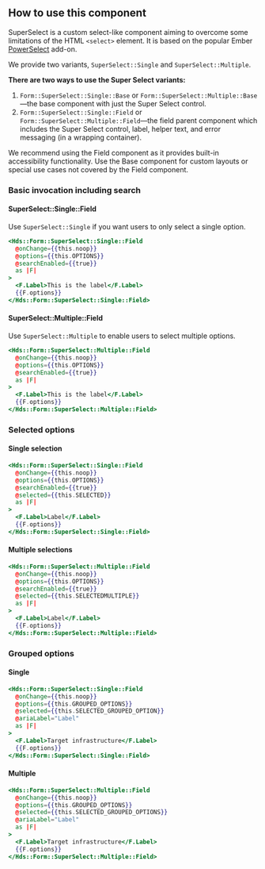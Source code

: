## How to use this component

SuperSelect is a custom select-like component aiming to overcome some limitations of the HTML `<select>` element.
It is based on the popular Ember [PowerSelect](https://ember-power-select.com/) add-on.

We provide two variants, `SuperSelect::Single` and `SuperSelect::Multiple`.

**There are two ways to use the Super Select variants:**

1. `Form::SuperSelect::Single::Base` or `Form::SuperSelect::Multiple::Base`—the base component with just the Super Select control.
2. `Form::SuperSelect::Single::Field` or `Form::SuperSelect::Multiple::Field`—the field parent component which includes the Super Select control, label, helper text, and error messaging (in a wrapping container).

We recommend using the Field component as it provides built-in accessibility functionality. Use the Base component for custom layouts or special use cases not covered by the Field component.

### Basic invocation including search

#### SuperSelect::Single::Field

Use `SuperSelect::Single` if you want users to only select a single option.

```handlebars
<Hds::Form::SuperSelect::Single::Field
  @onChange={{this.noop}}
  @options={{this.OPTIONS}}
  @searchEnabled={{true}}
  as |F|
>
  <F.Label>This is the label</F.Label>
  {{F.options}}
</Hds::Form::SuperSelect::Single::Field>
```

#### SuperSelect::Multiple::Field

Use `SuperSelect::Multiple` to enable users to select multiple options.

```handlebars
<Hds::Form::SuperSelect::Multiple::Field
  @onChange={{this.noop}}
  @options={{this.OPTIONS}}
  @searchEnabled={{true}}
  as |F|
>
  <F.Label>This is the label</F.Label>
  {{F.options}}
</Hds::Form::SuperSelect::Multiple::Field>
```

### Selected options

#### Single selection

```handlebars
<Hds::Form::SuperSelect::Single::Field
  @onChange={{this.noop}}
  @options={{this.OPTIONS}}
  @searchEnabled={{true}}
  @selected={{this.SELECTED}}
  as |F|
>
  <F.Label>Label</F.Label>
  {{F.options}}
</Hds::Form::SuperSelect::Single::Field>
```

#### Multiple selections

```handlebars
<Hds::Form::SuperSelect::Multiple::Field
  @onChange={{this.noop}}
  @options={{this.OPTIONS}}
  @searchEnabled={{true}}
  @selected={{this.SELECTEDMULTIPLE}}
  as |F|
>
  <F.Label>Label</F.Label>
  {{F.options}}
</Hds::Form::SuperSelect::Multiple::Field>
```

### Grouped options

#### Single

```handlebars
<Hds::Form::SuperSelect::Single::Field
  @onChange={{this.noop}}
  @options={{this.GROUPED_OPTIONS}}
  @selected={{this.SELECTED_GROUPED_OPTION}}
  @ariaLabel="Label"
  as |F|
>
  <F.Label>Target infrastructure</F.Label>
  {{F.options}}
</Hds::Form::SuperSelect::Single::Field>
```

#### Multiple

```handlebars
<Hds::Form::SuperSelect::Multiple::Field
  @onChange={{this.noop}}
  @options={{this.GROUPED_OPTIONS}}
  @selected={{this.SELECTED_GROUPED_OPTIONS}}
  @ariaLabel="Label"
  as |F|
>
  <F.Label>Target infrastructure</F.Label>
  {{F.options}}
</Hds::Form::SuperSelect::Multiple::Field>
```

